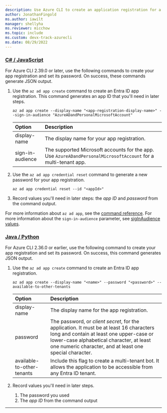 ```yaml
---
description: Use Azure CLI to create an application registration for a multi tenant bot.
author: JonathanFingold
ms.author: iawilt
manager: shellyha
ms.reviewer: micchow
ms.topic: include
ms.custom: devx-track-azurecli
ms.date: 08/29/2022
---
```


### [C# / JavaScript](#tab/csharp+javascript)

For Azure CLI 2.39.0 or later, use the following commands to create your app registration and set its password. On success, these commands generate JSON output.

1. Use the `az ad app create` command to create an Entra ID app registration.
   This command generates an app ID that you'll need in later steps.

   ```azurecli
   az ad app create --display-name "<app-registration-display-name>" --sign-in-audience "AzureADandPersonalMicrosoftAccount"
    ```

   | Option           | Description                                                                               |
   |:-----------------|:------------------------------------------------------------------------------------------|
   | display-name     | The display name for your app registration.                                               |
   | sign-in-audience | The supported Microsoft accounts for the app. Use `AzureADandPersonalMicrosoftAccount` for a multi-tenant app. |

1. Use the `az ad app credential reset` command to generate a new password for your app registration.

   ```azurecli
   az ad app credential reset --id "<appId>"
   ```

1. Record values you'll need in later steps: the _app ID_ and _password_ from the command output.

For more information about `az ad app`, see the [command reference](/cli/azure/ad/app). For more information about the `sign-in-audience` parameter, see [sigInAudience values](/graph/api/resources/application#signinaudience-values).

### [Java / Python](#tab/java+python)

For Azure CLI 2.36.0 or earlier, use the following command to create your app registration and set its password. On success, this command generates JSON output.

1. Use the `az ad app create` command to create an Entra ID app registration.

   ```azurecli
   az ad app create --display-name "<name>" --password "<password>" --available-to-other-tenants
   ```

   | Option | Description |
   |:-|:-|
   | display-name | The display name for the app registration. |
   | password | The password, or _client secret_, for the application. It must be at least 16 characters long and contain at least one upper-case or lower-case alphabetical character, at least one numeric character, and at least one special character. |
   | available-to-other-tenants | Include this flag to create a multi-tenant bot. It allows the application to be accessible from any Entra ID tenant. |

1. Record values you'll need in later steps.
   1. The password you used
   1. The _app ID_ from the command output

---
